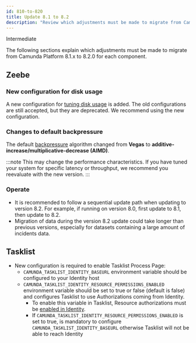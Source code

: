 ```yaml
---
id: 810-to-820
title: Update 8.1 to 8.2
description: "Review which adjustments must be made to migrate from Camunda Platform 8.1.x to Camunda Platform 8.2.0."
---
```


<span class="badge badge--primary">Intermediate</span>

The following sections explain which adjustments must be made to migrate from Camunda Platform 8.1.x to 8.2.0 for each component.

## Zeebe

### New configuration for disk usage

A new configuration for [tuning disk usage](/self-managed/zeebe-deployment/operations/disk-space.md) is added.
The old configurations are still accepted, but they are deprecated. We recommend using the new configuration.

### Changes to default backpressure

The default [backpressure](/self-managed/zeebe-deployment/operations/backpressure.md) algorithm changed from **Vegas** to **additive-increase/multiplicative-decrease (AIMD)**.

:::note
This may change the performance characteristics. If you have tuned your system for specific latency or throughput, we recommend you reevaluate with the new version.
:::

### Operate

- It is recommended to follow a sequential update path when updating to version 8.2. For example, if running on version 8.0, first update to 8.1, then update to 8.2.
- Migration of data during the version 8.2 update could take longer than previous versions, especially for datasets containing a large amount of incidents data.

## Tasklist

- New configuration is required to enable Tasklist Process Page:
  - `CAMUNDA_TASKLIST_IDENTITY_BASEURL` environment variable should be configured to your Identity host
  - `CAMUNDA_TASKLIST_IDENTITY_RESOURCE_PERMISSIONS_ENABLED` environment variable should be set to true or false (default is false) and configures Tasklist to use Authorizations coming from Identity.
    - To enable this variable in Tasklist, Resource authorizations must be [enabled in Identity](../../identity/user-guide/authorizations/managing-resource-authorizations/).
    - If `CAMUNDA_TASKLIST_IDENTITY_RESOURCE_PERMISSIONS_ENABLED` is set to true, is mandatory to configure `CAMUNDA_TASKLIST_IDENTITY_BASEURL` otherwise Tasklist will not be able to reach Identity
